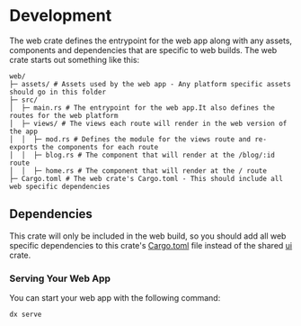 # Development

The web crate defines the entrypoint for the web app along with any assets, components and dependencies that are specific to web builds. The web crate starts out something like this:

```
web/
├─ assets/ # Assets used by the web app - Any platform specific assets should go in this folder
├─ src/
│  ├─ main.rs # The entrypoint for the web app.It also defines the routes for the web platform
│  ├─ views/ # The views each route will render in the web version of the app
│  │  ├─ mod.rs # Defines the module for the views route and re-exports the components for each route
│  │  ├─ blog.rs # The component that will render at the /blog/:id route
│  │  ├─ home.rs # The component that will render at the / route
├─ Cargo.toml # The web crate's Cargo.toml - This should include all web specific dependencies
```

## Dependencies
This crate will only be included in the web build, so you should add all web specific dependencies to this crate's [Cargo.toml](../Cargo.toml) file instead of the shared [ui](../ui/Cargo.toml) crate.

### Serving Your Web App

You can start your web app with the following command:

```bash
dx serve
```
